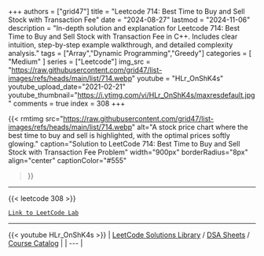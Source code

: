 
+++
authors = ["grid47"]
title = "Leetcode 714: Best Time to Buy and Sell Stock with Transaction Fee"
date = "2024-08-27"
lastmod = "2024-11-06"
description = "In-depth solution and explanation for Leetcode 714: Best Time to Buy and Sell Stock with Transaction Fee in C++. Includes clear intuition, step-by-step example walkthrough, and detailed complexity analysis."
tags = ["Array","Dynamic Programming","Greedy"]
categories = [
    "Medium"
]
series = ["Leetcode"]
img_src = "https://raw.githubusercontent.com/grid47/list-images/refs/heads/main/list/714.webp"
youtube = "HLr_OnShK4s"
youtube_upload_date="2021-02-21"
youtube_thumbnail="https://i.ytimg.com/vi/HLr_OnShK4s/maxresdefault.jpg"
comments = true
index = 308
+++


{{< rmtimg 
    src="https://raw.githubusercontent.com/grid47/list-images/refs/heads/main/list/714.webp" 
    alt="A stock price chart where the best time to buy and sell is highlighted, with the optimal prices softly glowing."
    caption="Solution to LeetCode 714: Best Time to Buy and Sell Stock with Transaction Fee Problem"
    width="900px"
    borderRadius="8px"
    align="center" 
    captionColor="#555"
>}}
---
{{< leetcode 308 >}}

[`Link to LeetCode Lab`](https://leetcode.com/problems/best-time-to-buy-and-sell-stock-with-transaction-fee/description/)

---
{{< youtube HLr_OnShK4s >}}
| [LeetCode Solutions Library](https://grid47.xyz/leetcode/) / [DSA Sheets](https://grid47.xyz/sheets/) / [Course Catalog](https://grid47.xyz/courses/) |
| --- |
